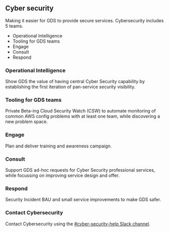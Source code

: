 ## Cyber security

Making it easier for GDS to provide secure services. Cybersecurity includes 5 teams.

- Operational Intelligence
- Tooling for GDS teams
- Engage
- Consult
- Respond

### Operational Intelligence

Show GDS the value of having central Cyber Security capability by establishing the first iteration of pan-service security visibility.

### Tooling for GDS teams

Private Beta-ing Cloud Security Watch (CSW) to automate monitoring of common AWS config problems with at least one team, while discovering a new problem space.

### Engage

Plan and deliver training and awareness campaign.

### Consult

Support GDS ad-hoc requests for Cyber Security professional services, while focussing on improving service design and offer.

### Respond

Security Incident BAU and small service improvements to make GDS safer.

### Contact Cybersecurity

Contact Cybersecurity using the [#cyber-security-help Slack channel](https://gds.slack.com/messages/CCMPJKFDK/convo/CADEJ3N9H-1541500854.283500/#).
